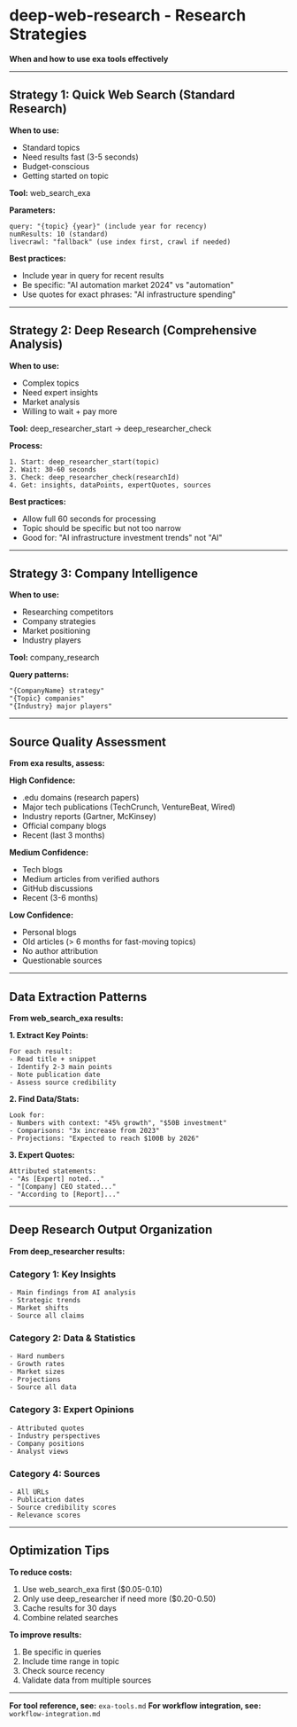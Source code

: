 # deep-web-research - Research Strategies

**When and how to use exa tools effectively**

---

## Strategy 1: Quick Web Search (Standard Research)

**When to use:**

- Standard topics
- Need results fast (3-5 seconds)
- Budget-conscious
- Getting started on topic

**Tool:** web_search_exa

**Parameters:**

```
query: "{topic} {year}" (include year for recency)
numResults: 10 (standard)
livecrawl: "fallback" (use index first, crawl if needed)
```

**Best practices:**

- Include year in query for recent results
- Be specific: "AI automation market 2024" vs "automation"
- Use quotes for exact phrases: "AI infrastructure spending"

---

## Strategy 2: Deep Research (Comprehensive Analysis)

**When to use:**

- Complex topics
- Need expert insights
- Market analysis
- Willing to wait + pay more

**Tool:** deep_researcher_start → deep_researcher_check

**Process:**

```
1. Start: deep_researcher_start(topic)
2. Wait: 30-60 seconds
3. Check: deep_researcher_check(researchId)
4. Get: insights, dataPoints, expertQuotes, sources
```

**Best practices:**

- Allow full 60 seconds for processing
- Topic should be specific but not too narrow
- Good for: "AI infrastructure investment trends" not "AI"

---

## Strategy 3: Company Intelligence

**When to use:**

- Researching competitors
- Company strategies
- Market positioning
- Industry players

**Tool:** company_research

**Query patterns:**

```
"{CompanyName} strategy"
"{Topic} companies"
"{Industry} major players"
```

---

## Source Quality Assessment

**From exa results, assess:**

**High Confidence:**

- .edu domains (research papers)
- Major tech publications (TechCrunch, VentureBeat, Wired)
- Industry reports (Gartner, McKinsey)
- Official company blogs
- Recent (last 3 months)

**Medium Confidence:**

- Tech blogs
- Medium articles from verified authors
- GitHub discussions
- Recent (3-6 months)

**Low Confidence:**

- Personal blogs
- Old articles (> 6 months for fast-moving topics)
- No author attribution
- Questionable sources

---

## Data Extraction Patterns

**From web_search_exa results:**

**1. Extract Key Points:**

```
For each result:
- Read title + snippet
- Identify 2-3 main points
- Note publication date
- Assess source credibility
```

**2. Find Data/Stats:**

```
Look for:
- Numbers with context: "45% growth", "$50B investment"
- Comparisons: "3x increase from 2023"
- Projections: "Expected to reach $100B by 2026"
```

**3. Expert Quotes:**

```
Attributed statements:
- "As [Expert] noted..."
- "[Company] CEO stated..."
- "According to [Report]..."
```

---

## Deep Research Output Organization

**From deep_researcher results:**

### Category 1: Key Insights

```
- Main findings from AI analysis
- Strategic trends
- Market shifts
- Source all claims
```

### Category 2: Data & Statistics

```
- Hard numbers
- Growth rates
- Market sizes
- Projections
- Source all data
```

### Category 3: Expert Opinions

```
- Attributed quotes
- Industry perspectives
- Company positions
- Analyst views
```

### Category 4: Sources

```
- All URLs
- Publication dates
- Source credibility scores
- Relevance scores
```

---

## Optimization Tips

**To reduce costs:**

1. Use web_search_exa first ($0.05-0.10)
2. Only use deep_researcher if need more ($0.20-0.50)
3. Cache results for 30 days
4. Combine related searches

**To improve results:**

1. Be specific in queries
2. Include time range in topic
3. Check source recency
4. Validate data from multiple sources

---

**For tool reference, see:** `exa-tools.md`
**For workflow integration, see:** `workflow-integration.md`
